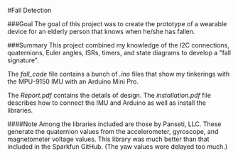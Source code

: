 #Fall Detection

###Goal
The goal of this project was to create the prototype of a wearable device for an elderly person that knows when he/she has fallen.

###Summary
This project combined my knowledge of the I2C connections, quaternions, Euler angles, ISRs, timers, and state diagrams to develop a "fall signature".  

The *fall_code* file contains a bunch of *.ino* files that show my tinkerings with the MPU-9150 IMU with an Arduino Mini Pro.

The *Report.pdf* contains the details of design.  The *installation.pdf* file describes how to connect the IMU and Arduino as well as install the libraries.

####Note
Among the libraries included are those by Panseti, LLC.  These generate the quaternion values from the accelerometer, gyroscope, and magnetometer voltage values.  This library was much better than that included in the Sparkfun GitHub.  (The yaw values were delayed too much.)